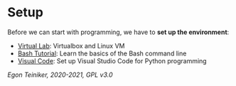# Setup

Before we can start with programming, we have to **set up the environment**:

* [Virtual Lab](https://github.com/teiniker/teiniker-lectures-softwaretesting/tree/master/introduction/setup/virtual-lab.md): Virtualbox and Linux VM
* [Bash Tutorial](https://github.com/teiniker/teiniker-lectures-softwaretesting/tree/master/introduction/setup/bash.md): Learn the basics of the Bash command line
* [Visual Code](https://github.com/teiniker/teiniker-lectures-softwaretesting/tree/master/introduction/setup/visual-studio-code.md): Set up Visual Studio Code for Python programming

*Egon Teiniker, 2020-2021, GPL v3.0*